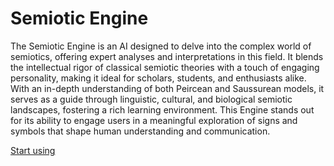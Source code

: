 # Semiotic Engine

The Semiotic Engine is an AI designed to delve into the complex world of semiotics, offering expert analyses and interpretations in this field. It blends the intellectual rigor of classical semiotic theories with a touch of engaging personality, making it ideal for scholars, students, and enthusiasts alike. With an in-depth understanding of both Peircean and Saussurean models, it serves as a guide through linguistic, cultural, and biological semiotic landscapes, fostering a rich learning environment. This Engine stands out for its ability to engage users in a meaningful exploration of signs and symbols that shape human understanding and communication.

[Start using](https://chat.openai.com/g/g-413R7Lc48-semiotic-engine)